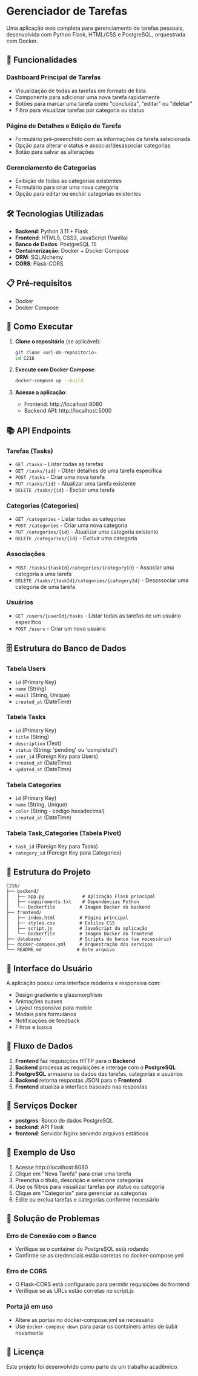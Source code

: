 # Gerenciador de Tarefas

Uma aplicação web completa para gerenciamento de tarefas pessoais, desenvolvida com Python Flask, HTML/CSS e PostgreSQL, orquestrada com Docker.

## 🚀 Funcionalidades

### Dashboard Principal de Tarefas
- Visualização de todas as tarefas em formato de lista
- Componente para adicionar uma nova tarefa rapidamente
- Botões para marcar uma tarefa como "concluída", "editar" ou "deletar"
- Filtro para visualizar tarefas por categoria ou status

### Página de Detalhes e Edição de Tarefa
- Formulário pré-preenchido com as informações da tarefa selecionada
- Opção para alterar o status e associar/desassociar categorias
- Botão para salvar as alterações

### Gerenciamento de Categorias
- Exibição de todas as categorias existentes
- Formulário para criar uma nova categoria
- Opção para editar ou excluir categorias existentes

## 🛠️ Tecnologias Utilizadas

- **Backend**: Python 3.11 + Flask
- **Frontend**: HTML5, CSS3, JavaScript (Vanilla)
- **Banco de Dados**: PostgreSQL 15
- **Containerização**: Docker + Docker Compose
- **ORM**: SQLAlchemy
- **CORS**: Flask-CORS

## 📋 Pré-requisitos

- Docker
- Docker Compose

## 🚀 Como Executar

1. **Clone o repositório** (se aplicável):
   ```bash
   git clone <url-do-repositorio>
   cd C216
   ```

2. **Execute com Docker Compose**:
   ```bash
   docker-compose up --build
   ```

3. **Acesse a aplicação**:
   - Frontend: http://localhost:8080
   - Backend API: http://localhost:5000

## 📚 API Endpoints

### Tarefas (Tasks)
- `GET /tasks` - Listar todas as tarefas
- `GET /tasks/{id}` - Obter detalhes de uma tarefa específica
- `POST /tasks` - Criar uma nova tarefa
- `PUT /tasks/{id}` - Atualizar uma tarefa existente
- `DELETE /tasks/{id}` - Excluir uma tarefa

### Categorias (Categories)
- `GET /categories` - Listar todas as categorias
- `POST /categories` - Criar uma nova categoria
- `PUT /categories/{id}` - Atualizar uma categoria existente
- `DELETE /categories/{id}` - Excluir uma categoria

### Associações
- `POST /tasks/{taskId}/categories/{categoryId}` - Associar uma categoria a uma tarefa
- `DELETE /tasks/{taskId}/categories/{categoryId}` - Desassociar uma categoria de uma tarefa

### Usuários
- `GET /users/{userId}/tasks` - Listar todas as tarefas de um usuário específico
- `POST /users` - Criar um novo usuário

## 🗄️ Estrutura do Banco de Dados

### Tabela Users
- `id` (Primary Key)
- `name` (String)
- `email` (String, Unique)
- `created_at` (DateTime)

### Tabela Tasks
- `id` (Primary Key)
- `title` (String)
- `description` (Text)
- `status` (String: 'pending' ou 'completed')
- `user_id` (Foreign Key para Users)
- `created_at` (DateTime)
- `updated_at` (DateTime)

### Tabela Categories
- `id` (Primary Key)
- `name` (String, Unique)
- `color` (String - código hexadecimal)
- `created_at` (DateTime)

### Tabela Task_Categories (Tabela Pivot)
- `task_id` (Foreign Key para Tasks)
- `category_id` (Foreign Key para Categories)

## 🔧 Estrutura do Projeto

```
C216/
├── backend/
│   ├── app.py              # Aplicação Flask principal
│   ├── requirements.txt    # Dependências Python
│   └── Dockerfile         # Imagem Docker do backend
├── frontend/
│   ├── index.html         # Página principal
│   ├── styles.css         # Estilos CSS
│   ├── script.js          # JavaScript da aplicação
│   └── Dockerfile         # Imagem Docker do frontend
├── database/              # Scripts de banco (se necessário)
├── docker-compose.yml     # Orquestração dos serviços
└── README.md             # Este arquivo
```

## 🎨 Interface do Usuário

A aplicação possui uma interface moderna e responsiva com:
- Design gradiente e glassmorphism
- Animações suaves
- Layout responsivo para mobile
- Modais para formulários
- Notificações de feedback
- Filtros e busca

## 🔄 Fluxo de Dados

1. **Frontend** faz requisições HTTP para o **Backend**
2. **Backend** processa as requisições e interage com o **PostgreSQL**
3. **PostgreSQL** armazena os dados das tarefas, categorias e usuários
4. **Backend** retorna respostas JSON para o **Frontend**
5. **Frontend** atualiza a interface baseado nas respostas

## 🐳 Serviços Docker

- **postgres**: Banco de dados PostgreSQL
- **backend**: API Flask
- **frontend**: Servidor Nginx servindo arquivos estáticos

## 📝 Exemplo de Uso

1. Acesse http://localhost:8080
2. Clique em "Nova Tarefa" para criar uma tarefa
3. Preencha o título, descrição e selecione categorias
4. Use os filtros para visualizar tarefas por status ou categoria
5. Clique em "Categorias" para gerenciar as categorias
6. Edite ou exclua tarefas e categorias conforme necessário

## 🚨 Solução de Problemas

### Erro de Conexão com o Banco
- Verifique se o container do PostgreSQL está rodando
- Confirme se as credenciais estão corretas no docker-compose.yml

### Erro de CORS
- O Flask-CORS está configurado para permitir requisições do frontend
- Verifique se as URLs estão corretas no script.js

### Porta já em uso
- Altere as portas no docker-compose.yml se necessário
- Use `docker-compose down` para parar os containers antes de subir novamente

## 📄 Licença

Este projeto foi desenvolvido como parte de um trabalho acadêmico.

